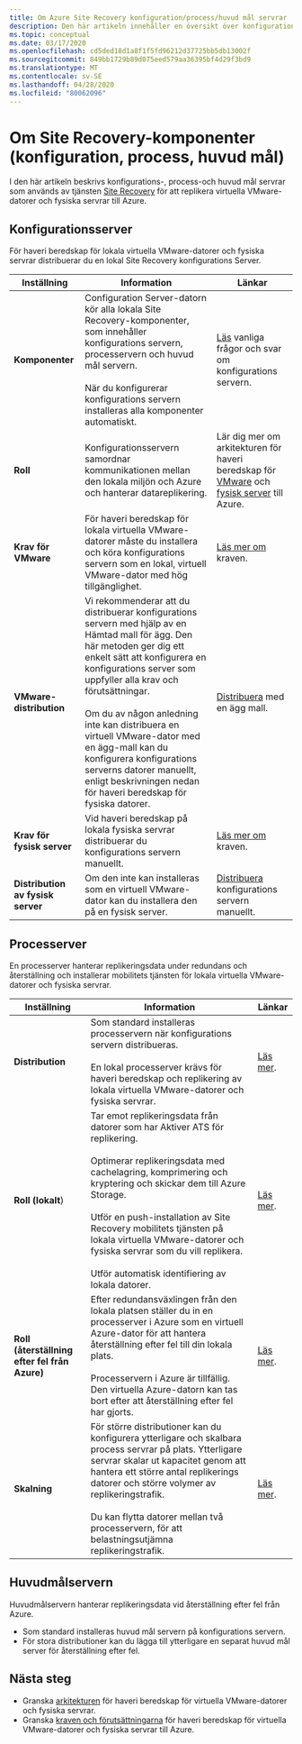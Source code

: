 ```yaml
---
title: Om Azure Site Recovery konfiguration/process/huvud mål servrar
description: Den här artikeln innehåller en översikt över konfigurations-, bearbetnings-och huvud mål servrarna med när du konfigurerar haveri beredskap för lokala virtuella VMware-datorer till Azure med Azure Site Recovery
ms.topic: conceptual
ms.date: 03/17/2020
ms.openlocfilehash: cd5ded18d1a8f1f5fd96212d37725bb5db13002f
ms.sourcegitcommit: 849bb1729b89d075eed579aa36395bf4d29f3bd9
ms.translationtype: MT
ms.contentlocale: sv-SE
ms.lasthandoff: 04/28/2020
ms.locfileid: "80062096"
---
```

# <a name="about-site-recovery-components-configuration-process-master-target"></a>Om Site Recovery-komponenter (konfiguration, process, huvud mål)

I den här artikeln beskrivs konfigurations-, process-och huvud mål servrar som används av tjänsten [Site Recovery](site-recovery-overview.md) för att replikera virtuella VMware-datorer och fysiska servrar till Azure.

## <a name="configuration-server"></a>Konfigurationsserver

För haveri beredskap för lokala virtuella VMware-datorer och fysiska servrar distribuerar du en lokal Site Recovery konfigurations Server.

**Inställning** | **Information** | **Länkar**
--- | --- | ---
**Komponenter**  | Configuration Server-datorn kör alla lokala Site Recovery-komponenter, som innehåller konfigurations servern, processervern och huvud mål servern.<br/><br/> När du konfigurerar konfigurations servern installeras alla komponenter automatiskt. | [Läs](vmware-azure-common-questions.md#configuration-server) vanliga frågor och svar om konfigurations servern.
**Roll** | Konfigurationsservern samordnar kommunikationen mellan den lokala miljön och Azure och hanterar datareplikering. | Lär dig mer om arkitekturen för haveri beredskap för [VMware](vmware-azure-architecture.md) och [fysisk server](physical-azure-architecture.md) till Azure.
**Krav för VMware** | För haveri beredskap för lokala virtuella VMware-datorer måste du installera och köra konfigurations servern som en lokal, virtuell VMware-dator med hög tillgänglighet. | [Läs mer om](vmware-azure-deploy-configuration-server.md#prerequisites) kraven.
**VMware-distribution** | Vi rekommenderar att du distribuerar konfigurations servern med hjälp av en Hämtad mall för ägg. Den här metoden ger dig ett enkelt sätt att konfigurera en konfigurations server som uppfyller alla krav och förutsättningar.<br/><br/> Om du av någon anledning inte kan distribuera en virtuell VMware-dator med en ägg-mall kan du konfigurera konfigurations serverns datorer manuellt, enligt beskrivningen nedan för haveri beredskap för fysiska datorer. | [Distribuera](vmware-azure-deploy-configuration-server.md#deploy-a-configuration-server-through-an-ova-template) med en ägg mall.
**Krav för fysisk server** | Vid haveri beredskap på lokala fysiska servrar distribuerar du konfigurations servern manuellt. | [Läs mer om](physical-azure-set-up-source.md#prerequisites) kraven.
**Distribution av fysisk server** | Om den inte kan installeras som en virtuell VMware-dator kan du installera den på en fysisk server. | [Distribuera](physical-azure-set-up-source.md#set-up-the-source-environment) konfigurations servern manuellt.

## <a name="process-server"></a>Processerver

En processerver hanterar replikeringsdata under redundans och återställning och installerar mobilitets tjänsten för lokala virtuella VMware-datorer och fysiska servrar.

**Inställning** | **Information** | **Länkar**
--- | --- | ---
**Distribution**  | Som standard installeras processervern när konfigurations servern distribueras. <br/><br/> En lokal processerver krävs för haveri beredskap och replikering av lokala virtuella VMware-datorer och fysiska servrar. | [Läs mer](vmware-azure-architecture.md#architectural-components).
**Roll (lokalt**) | Tar emot replikeringsdata från datorer som har Aktiver ATS för replikering. <br/><br/> Optimerar replikeringsdata med cachelagring, komprimering och kryptering och skickar dem till Azure Storage. <br/><br/> Utför en push-installation av Site Recovery mobilitets tjänsten på lokala virtuella VMware-datorer och fysiska servrar som du vill replikera. <br/><br/> Utför automatisk identifiering av lokala datorer. | [Läs mer](vmware-azure-enable-replication.md).
**Roll (återställning efter fel från Azure)** | Efter redundansväxlingen från den lokala platsen ställer du in en processerver i Azure som en virtuell Azure-dator för att hantera återställning efter fel till din lokala plats.<br/><br/> Processervern i Azure är tillfällig. Den virtuella Azure-datorn kan tas bort efter att återställning efter fel har gjorts. | [Läs mer](vmware-azure-set-up-process-server-azure.md).
**Skalning** | För större distributioner kan du konfigurera ytterligare och skalbara process servrar på plats. Ytterligare servrar skalar ut kapacitet genom att hantera ett större antal replikerings datorer och större volymer av replikeringstrafik.<br/><br/> Du kan flytta datorer mellan två processervern, för att belastningsutjämna replikeringstrafik. | [Läs mer](vmware-azure-set-up-process-server-scale.md).

## <a name="master-target-server"></a>Huvudmålservern

Huvudmålservern hanterar replikeringsdata vid återställning efter fel från Azure.

- Som standard installeras huvud mål servern på konfigurations servern.
- För stora distributioner kan du lägga till ytterligare en separat huvud mål server för återställning efter fel.

## <a name="next-steps"></a>Nästa steg

- Granska [arkitekturen](vmware-azure-architecture.md) för haveri beredskap för virtuella VMware-datorer och fysiska servrar.
- Granska [kraven och förutsättningarna](vmware-physical-azure-support-matrix.md) för haveri beredskap för virtuella VMware-datorer och fysiska servrar till Azure.
